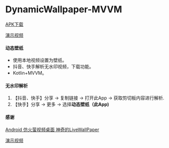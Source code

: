 # DynamicWallpaper-MVVM

 
[APK下载](http://theone.0851zy.com/2021/12/16/b7a2d586408378a380b9440694cfed4b.apk)
 
[演示视频](http://theone.0851zy.com/2021/12/16/e5c44ef24096cd1c80451bb2fa37d789.mp4)
 

#### 动态壁纸

- 使用本地视频设置为壁纸。
- 抖音、快手解析无水印视频，下载功能。
- Kotlin+MVVM。
 
#### 无水印解析
 
 1. 【抖音、快手】分享 -> 复制链接 -> 打开此App -> 获取剪切板内容进行解析.
 2. 【快手】分享 -> 更多 -> 选择**动态壁纸（此App)**

#### 感谢

[Android 仿火萤视频桌面 神奇的LiveWallPaper](https://blog.csdn.net/lmj623565791/article/details/72170299)
 
[演示视频](http://file.cudag.com/2021/12/13/7a7690544081e61880e4dae8137bf1e0.mp4)
 

 
 
 
 



